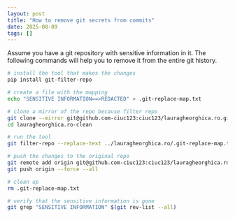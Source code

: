 ```yaml
---
layout: post
title: "How to remove git secrets from commits"
date: 2025-08-09
tags: []
---
```


Assume you have a git repository with sensitive information in it.
The following commands will help you to remove it from the entire git history.

```bash
# install the tool that makes the changes
pip install git-filter-repo

# create a file with the mapping
echo "SENSITIVE INFORMATION==>REDACTED" > .git-replace-map.txt

# clone a mirror of the repo because filter repo
git clone --mirror git@github.com-ciuc123:ciuc123/lauragheorghica.ro.git lauragheorghica.ro-clean
cd lauragheorghica.ro-clean 

# run the tool
git filter-repo --replace-text ../lauragheorghica.ro/.git-replace-map.txt

# push the changes to the original repo
git remote add origin git@github.com-ciuc123:ciuc123/lauragheorghica.ro.git
git push origin --force --all

# clean up
rm .git-replace-map.txt

# verify that the sensitive information is gone
git grep "SENSITIVE INFORMATION" $(git rev-list --all)
```